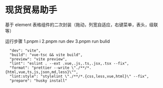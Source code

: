 # 现货贸易助手

基于 element 表格组件的二次封装（拖动，列宽自适应，右键菜单，表头，级联等）

运行步骤
1.pnpm i
2.pnpm run dev
3.pnpm run bulid

      "dev": "vite",
      "build": "vue-tsc && vite build",
      "preview": "vite preview",
      "lint": "eslint . --ext .vue,.js,.ts,.jsx,.tsx --fix",
      "format": "prettier --write \"./**/*.{html,vue,ts,js,json,md,less}\"",
      "lint:style": "stylelint \"./**/*.{css,less,vue,html}\" --fix",
      "prepare": "husky install"
